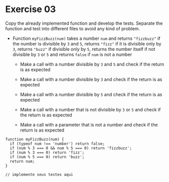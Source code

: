 # Exercise 03

Copy the already implemented function and develop the tests. Separate the function and test into different files to avoid any kind of problem.

- Function `myFizzBuzz(num)` takes a number `num` and returns `"fizzbuzz"` if the number is divisible by `3` and `5`, returns `"fizz"` if it is divisible only by `3`, returns `"buzz"` if divisible only by `5`, returns the number itself if not divisible by `3` or `5` and returns `false` if `num` is not a number

  - Make a call with a number divisible by `3` and `5` and check if the return is as expected

  - Make a call with a number divisible by `3` and check if the return is as expected

  - Make a call with a number divisible by `5` and check if the return is as expected

  - Make a call with a number that is not divisible by `3` or `5` and check if the return is as expected

  - Make a call with a parameter that is not a number and check if the return is as expected

```
function myFizzBuzz(num) {
  if (typeof num !== 'number') return false;
  if (num % 3 === 0 && num % 5 === 0) return 'fizzbuzz';
  if (num % 3 === 0) return 'fizz';
  if (num % 5 === 0) return 'buzz';
  return num;
}

// implemente seus testes aqui
```